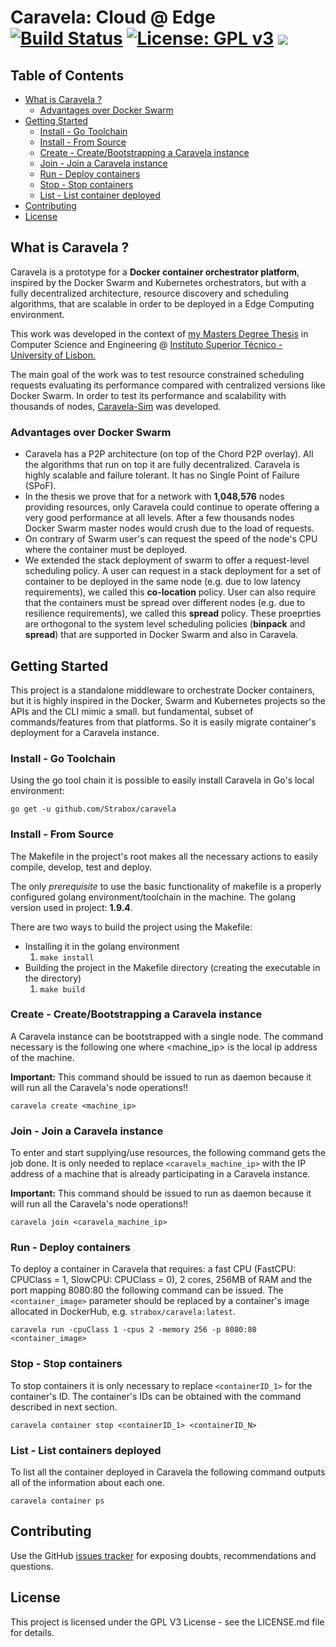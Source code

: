 # Caravela: Cloud @ Edge [![Build Status](https://travis-ci.com/Strabox/caravela.svg?token=8iyx88Q98Rgp5aaUbkKN&branch=master)](https://travis-ci.com/Strabox/caravela) [![License: GPL v3](https://img.shields.io/badge/License-GPL%20v3-blue.svg)](https://www.gnu.org/licenses/gpl-3.0) ![](https://img.shields.io/badge/awesome-%E2%9C%93-ff69b4.svg?style=flat-square)

## Table of Contents

- [What is Caravela ?](https://github.com/Strabox/caravela#what-is-caravela-)
    - [Advantages over Docker Swarm](https://github.com/Strabox/caravela#advantages-over-docker-swarm-)
- [Getting Started](https://github.com/Strabox/caravela#getting-started)
    - [Install - Go Toolchain](https://github.com/Strabox/caravela#install---go-toolchain)
    - [Install - From Source](https://github.com/Strabox/caravela#install---from-source)
    - [Create - Create/Bootstrapping a Caravela instance](https://github.com/Strabox/caravela#create---createbootstrapping-a-caravela-instance)
    - [Join - Join a Caravela instance](https://github.com/Strabox/caravela#join---join-a-caravela-instance)
    - [Run - Deploy containers](https://github.com/Strabox/caravela#run---deploy-containers)
    - [Stop - Stop containers](https://github.com/Strabox/caravela#stop---stop-containers)
    - [List - List container deployed](https://github.com/Strabox/caravela#list---list-containers-deployed)
- [Contributing](https://github.com/Strabox/caravela#contributing)
- [License](https://github.com/Strabox/caravela#license)

## What is Caravela ?

Caravela is a prototype for a **Docker container orchestrator platform**, inspired by the Docker Swarm and Kubernetes orchestrators,
but with a fully decentralized architecture, resource discovery and scheduling algorithms, that are scalable in order to be deployed in a Edge Computing environment.

This work was developed in the context of [my Masters Degree Thesis](https://github.com/Strabox/caravela-thesis) in Computer Science and Engineering @ [Instituto Superior Técnico - University of Lisbon.](https://tecnico.ulisboa.pt/en/)

The main goal of the work was to test resource constrained scheduling requests evaluating its performance compared
with centralized versions like Docker Swarm. In order to test its performance and scalability with thousands of nodes,
[Caravela-Sim](https://github.com/Strabox/caravela-sim) was developed.

### Advantages over Docker Swarm

- Caravela has a P2P architecture (on top of the Chord P2P overlay). All the algorithms that run on top it are fully
 decentralized. Caravela is highly scalable and failure tolerant. It has no Single Point of Failure (SPoF).
- In the thesis we prove that for a network with **1,048,576** nodes providing resources, only Caravela
could continue to operate offering a very good performance at all levels. After a few thousands nodes Docker Swarm
master nodes would crush due to the load of requests.
- On contrary of Swarm user's can request the speed of the node's CPU where the container must be deployed.
- We extended the stack deployment of swarm to offer a request-level scheduling policy. A user can request in 
a stack deployment for a set of container to be deployed in the same node (e.g. due to low latency requirements),
we called this **co-location** policy. User can also require that the containers must be spread over different nodes
(e.g. due to resilience requirements), we called this **spread** policy. These proeprties are orthogonal to the system
level scheduling policies (**binpack** and **spread**) that are supported in Docker Swarm and also in Caravela.

## Getting Started

This project is a standalone middleware to orchestrate Docker containers, but it is highly inspired in the
Docker, Swarm and Kubernetes projects so the APIs and the CLI mimic a small. but fundamental, subset of commands/features from
that platforms. So it is easily migrate container's deployment for a Caravela instance.

### Install - Go Toolchain

Using the go tool chain it is possible to easily install Caravela in Go's local environment:

`go get -u github.com/Strabox/caravela`

### Install - From Source

The Makefile in the project's root makes all the necessary actions to easily compile, develop, test and deploy.

The only *prerequisite* to use the basic functionality of makefile is a properly configured golang
environment/toolchain in the machine.
The golang version used in project: **1.9.4**.

There are two ways to build the project using the Makefile:
- Installing it in the golang environment
    1. `make install`
- Building the project in the Makefile directory (creating the executable in the directory)
    1. `make build`

### Create - Create/Bootstrapping a Caravela instance

A Caravela instance can be bootstrapped with a single node. The command necessary is the following one where
<machine_ip> is the local ip address of the machine.

**Important:** This command should be issued to run as daemon because it will run all the Caravela's node operations!!

`caravela create <machine_ip>`

### Join - Join a Caravela instance

To enter and start supplying/use resources, the following command gets the job done. It is only needed to replace
 `<caravela_machine_ip>` with the IP address of a machine that is already participating in a Caravela instance.

**Important:** This command should be issued to run as daemon because it will run all the Caravela's node operations!!

`caravela join <caravela_machine_ip>`

### Run - Deploy containers

To deploy a container in Caravela that requires: a fast CPU (FastCPU: CPUClass = 1, SlowCPU: CPUClass = 0),
2 cores, 256MB of RAM and the port mapping 8080:80 the following command can be issued. The `<container_image>` parameter
should be replaced by a container's image allocated in DockerHub, e.g. `strabox/caravela:latest`.

`caravela run -cpuClass 1 -cpus 2 -memory 256 -p 8080:80 <container_image>`

### Stop - Stop containers

To stop containers it is only necessary to replace `<containerID_1>` for the container's ID. The container's IDs
can be obtained with the command described in next section.

`caravela container stop <containerID_1> <containerID_N>`

### List - List containers deployed

To list all the container deployed in Caravela the following command outputs all of the information about each one.

`caravela container ps`

## Contributing

Use the GitHub [issues tracker](https://github.com/Strabox/caravela/issues) for exposing doubts, recommendations and questions.

## License

This project is licensed under the GPL V3 License - see the LICENSE.md file for details.
